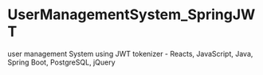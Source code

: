 # UserManagementSystem_SpringJWT
user management System using JWT tokenizer - Reacts, JavaScript, Java, Spring Boot, PostgreSQL, jQuery 
